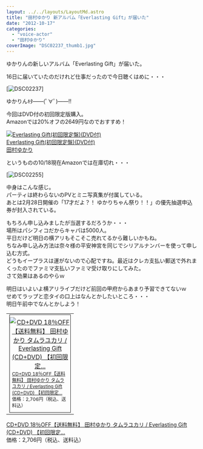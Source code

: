 ```yaml
---
layout: ../../layouts/LayoutMd.astro
title: "田村ゆかり 新アルバム「Everlasting Gift」が届いた"
date: "2012-10-17"
categories: 
  - "voice-actor"
  - "田村ゆかり"
coverImage: "DSC02237_thumb1.jpg"
---
```


ゆかりんの新しいアルバム「Everlasting Gift」が届いた。

16日に届いていたのだけれど仕事だったので今日聴くはめに・・・

[![DSC02237](/archive/images/DSC02237_thumb.jpg "DSC02237")]

ゆかりんｷﾀ――(ﾟ∀ﾟ)――!!

今回はDVD付の初回限定版購入。  
Amazonでは20%オフの2649円なのでおすすめ！

[![Everlasting Gift(初回限定盤)(DVD付)](/archive/images/51mHRxvP-dL._SL75_.jpg)  
Everlasting Gift(初回限定盤)(DVD付)  
田村ゆかり](https://www.amazon.co.jp/exec/obidos/ASIN/B008NCZE1C/mizuka123-22/ref=nosim)

というものの10/18現在Amazonでは在庫切れ・・・

[![DSC02255](/archive/images/DSC02255_thumb.jpg "DSC02255")]

中身はこんな感じ。  
パーティは終わらないのPVとミニ写真集が付属している。  
あとは2月28日開催の「17才だよ？！ ゆかりちゃん祭り！！」の優先抽選申込券が封入されている。

もちろん申し込みましたが当選するだろうか・・・  
場所はパシフィコだからキャパは5000人。  
平日だけど明日の横アリもそこそこ売れてるから難しいかもね。  
ちなみ申し込み方法は奈々様の平安神宮を同じでシリアルナンバーを使って申し込む方式。  
どうもイープラスは運がないので心配ですね。最近はクレカ支払い郵送で外れまくったのでファミマ支払いファミマ受け取りにしてみた。  
さて効果はあるのやらｗ

明日はいよいよ横アリライブだけど前回の甲府からあまり予習できてないｗ  
せめてラップと恋タイの口上はなんとかしたいところ・・・  
明日午前中でなんとかしよう！

<table border="0" cellspacing="0" cellpadding="0"><tbody><tr><td valign="top"><div style="border-bottom: 1px solid; text-align: center; border-left: 1px solid; padding-bottom: 6px; margin: 0px; padding-left: 0px; width: 160px; padding-right: 0px; float: left; border-top: 1px solid; border-right: 1px solid; padding-top: 6px"><a href="http://hb.afl.rakuten.co.jp/hgc/102dc17e.6b585797.102dc17f.1ae8fe53/?pc=http%3a%2f%2fitem.rakuten.co.jp%2fhmvjapan%2f5126205%2f%3fscid%3daf_ich_link_tbl&amp;m=http%3a%2f%2fm.rakuten.co.jp%2fhmvjapan%2fi%2f11936191%2f" target="_blank"><img style="padding-bottom: 0px; margin: 0px; padding-left: 0px; padding-right: 0px; padding-top: 0px" border="0" alt="CD+DVD 18％OFF【送料無料】 田村ゆかり タムラユカリ / Everlasting Gift (CD+DVD) 【初回限定..." src="http://hbb.afl.rakuten.co.jp/hgb/?pc=http%3a%2f%2fthumbnail.image.rakuten.co.jp%2f%400_mall%2fhmvjapan%2fcabinet%2f5128000%2f5126205.jpg%3f_ex%3d128x128&amp;m=http%3a%2f%2fthumbnail.image.rakuten.co.jp%2f%400_mall%2fhmvjapan%2fcabinet%2f5128000%2f5126205.jpg%3f_ex%3d80x80"></a><p style="text-align: left; padding-bottom: 2px; line-height: 1.4em; margin: 0px; padding-left: 6px; padding-right: 6px; font-size: 12px; padding-top: 2px"><a href="http://hb.afl.rakuten.co.jp/hgc/102dc17e.6b585797.102dc17f.1ae8fe53/?pc=http%3a%2f%2fitem.rakuten.co.jp%2fhmvjapan%2f5126205%2f%3fscid%3daf_ich_link_tbl&amp;m=http%3a%2f%2fm.rakuten.co.jp%2fhmvjapan%2fi%2f11936191%2f" target="_blank">CD+DVD 18％OFF【送料無料】 田村ゆかり タムラユカリ / Everlasting Gift (CD+DVD) 【初回限定...</a><br><span>価格：2,706円（税込、送料込）</span><br></p></div></td></tr></tbody></table>

[CD+DVD 18％OFF【送料無料】 田村ゆかり タムラユカリ / Everlasting Gift (CD+DVD) 【初回限定...](http://hb.afl.rakuten.co.jp/hgc/102dc17e.6b585797.102dc17f.1ae8fe53/?pc=http%3a%2f%2fitem.rakuten.co.jp%2fhmvjapan%2f5126205%2f%3fscid%3daf_ich_link_tbl&m=http%3a%2f%2fm.rakuten.co.jp%2fhmvjapan%2fi%2f11936191%2f)  
価格：2,706円（税込、送料込）
